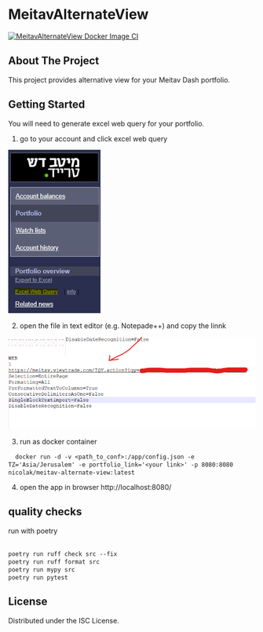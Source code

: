 # MeitavAlternateView
[![MeitavAlternateView Docker Image CI](https://github.com/Nicokalak/MeitavAlternateView/actions/workflows/docker-image.yml/badge.svg)](https://github.com/Nicokalak/MeitavAlternateView/actions/workflows/docker-image.yml)

## About The Project
This project provides alternative view for your Meitav Dash portfolio.

## Getting Started
You will need to generate excel web query for your portfolio.

1. go to your account and click excel web query

![Excel Web Query](images/excel.png)

2. open the file in text editor (e.g. Notepade++) and copy the linnk

![Get the Link](images/link.png)

3. run as docker container

```shell
  docker run -d -v <path_to_conf>:/app/config.json -e TZ='Asia/Jerusalem' -e portfolio_link='<your link>' -p 8080:8080 nicolak/meitav-alternate-view:latest 
  ```

4. open the app in browser http://localhost:8080/

## quality checks
run with poetry
```shell

poetry run ruff check src --fix
poetry run ruff format src
poetry run mypy src
poetry run pytest
```

## License
Distributed under the ISC License.
